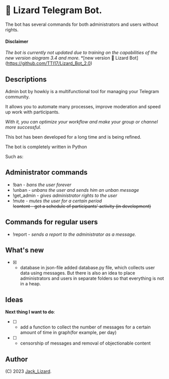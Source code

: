 # 🦎 Lizard Telegram Bot.
The bot has several commands for both administrators and users without rights.

#### Disclaimer
*The bot is currently not updated due to training on the capabilities of the new version aiogram 3.4 and more.*
*[new version 🦎 Lizard Bot]
(https://github.com/TTI17/Lizard_Bot_2.0)
## Descriptions
Admin bot by howkiy is a multifunctional tool for managing your Telegram community. 

It allows you to automate many processes, improve moderation and speed up work with participants. 

*With it, you can optimize your workflow and make your group or channel more successful.*

This bot has been developed for a long time and is being refined.

The bot is completely written in Python

Such as:
## __Administrator commands__

- !ban - *bans the user forever*
- !unban - *unbans the user and sends him an unban message*
- !get_admin - *gives administrator rights to the user*
- !mute - *mutes the user for a certain period*  
~~!content - get a schedule of participants' activity (in development)~~
## __Commands for regular users__
- !report - *sends a report to the administrator as a message.*

## What's new
- [x] - database in json-file added database.py file, which collects user data using messages. But there is also an idea to place administrators and users in separate folders so that everything is not in a heap.
## Ideas
__Next thing I want to do__:
- [ ] - add a function to collect the number of messages for a certain amount of time in graph(for example, per day)
- [ ] - censorship of messages and removal of objectionable content

## Author
(C) 2023 [Jack_Lizard](https://t.me/jack_lizard).
